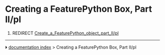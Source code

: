 # Creating a FeaturePython Box, Part II/pl
1.  REDIRECT [Create_a\_FeaturePython_object_part_II/pl](Create_a_FeaturePython_object_part_II/pl.md)



---
⏵ [documentation index](../README.md) > Creating a FeaturePython Box, Part II/pl
